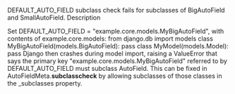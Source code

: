 DEFAULT_AUTO_FIELD subclass check fails for subclasses of BigAutoField and SmallAutoField.
Description

Set DEFAULT_AUTO_FIELD = "example.core.models.MyBigAutoField", with contents of example.core.models:
from django.db import models
class MyBigAutoField(models.BigAutoField):
    pass
class MyModel(models.Model):
    pass
Django then crashes during model import, raising a ValueError that says the primary key "example.core.models.MyBigAutoField" referred to by DEFAULT_AUTO_FIELD must subclass AutoField.
This can be fixed in AutoFieldMeta.__subclasscheck__ by allowing subclasses of those classes in the _subclasses property.